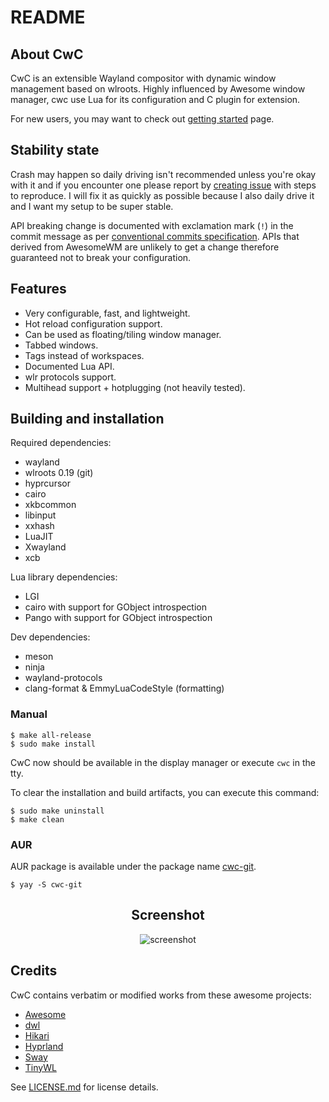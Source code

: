 # README

## About CwC

CwC is an extensible Wayland compositor with dynamic window management based
on wlroots. Highly influenced by Awesome window manager, cwc use Lua for its
configuration and C plugin for extension.

For new users, you may want to check out [getting started][getting_started] page.

## Stability state

Crash may happen so daily driving isn't recommended unless you're okay with it
and if you encounter one please report by [creating issue][github-issue] with steps to
reproduce. I will fix it as quickly as possible because I also daily drive it and
I want my setup to be super stable.

API breaking change is documented with exclamation mark (`!`) in the commit
message as per [conventional commits specification][conventional-commits].
APIs that derived from AwesomeWM are unlikely to get a change therefore
guaranteed not to break your configuration.

## Features

- Very configurable, fast, and lightweight.
- Hot reload configuration support.
- Can be used as floating/tiling window manager.
- Tabbed windows.
- Tags instead of workspaces.
- Documented Lua API.
- wlr protocols support.
- Multihead support + hotplugging (not heavily tested).

## Building and installation

Required dependencies:

- wayland
- wlroots 0.19 (git)
- hyprcursor
- cairo
- xkbcommon
- libinput
- xxhash
- LuaJIT
- Xwayland
- xcb

Lua library dependencies:

- LGI
- cairo with support for GObject introspection
- Pango with support for GObject introspection

Dev dependencies:

- meson
- ninja
- wayland-protocols
- clang-format & EmmyLuaCodeStyle (formatting)

### Manual

```console
$ make all-release
$ sudo make install
```

CwC now should be available in the display manager or execute `cwc` in the tty.

To clear the installation and build artifacts, you can execute this command:

```console
$ sudo make uninstall
$ make clean
```

### AUR

AUR package is available under the package name [cwc-git][cwc-git].

```console
$ yay -S cwc-git
```

<div align="center">
  <h2>Screenshot</h2>
  <img src="https://github.com/user-attachments/assets/99c3681a-e68c-4936-84be-586d8b2f04ad" alt="screenshot" />
</div>

## Credits

CwC contains verbatim or modified works from these awesome projects:

- [Awesome](https://github.com/awesomeWM/awesome)
- [dwl](https://codeberg.org/dwl/dwl)
- [Hikari](https://hub.darcs.net/raichoo/hikari)
- [Hyprland](https://github.com/hyprwm/Hyprland)
- [Sway](https://github.com/swaywm/sway)
- [TinyWL](https://gitlab.freedesktop.org/wlroots/wlroots)

See [LICENSE.md](LICENSE.md) for license details.

<!-------------------- links -------------------->

[getting_started]: https://cudiph.github.io/cwc/apidoc/documentation/00-getting-started.md.html
[github-issue]: https://github.com/Cudiph/cwcwm/issues
[conventional-commits]: https://www.conventionalcommits.org/en/v1.0.0/#commit-message-with--to-draw-attention-to-breaking-change
[cwc-git]: https://aur.archlinux.org/packages/cwc-git
